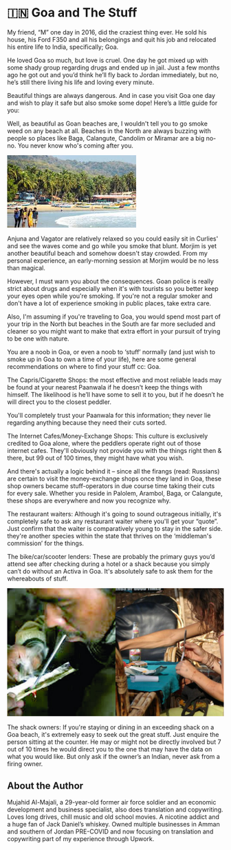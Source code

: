 # 🇮🇳 Goa and The Stuff

My friend, “M” one day in 2016, did the craziest thing ever. He sold his house,
his Ford F350 and all his belongings and quit his job and relocated his entire
life to India, specifically; Goa.

He loved Goa so much, but love is cruel. One day he got mixed up with some shady
group regarding drugs and ended up in jail. Just a few months ago he got out and
you’d think he’ll fly back to Jordan immediately, but no, he’s still there
living his life and loving every minute.

Beautiful things are always dangerous. And in case you visit Goa one day and
wish to play it safe but also smoke some dope! Here’s a little guide for you:

Well, as beautiful as Goan beaches are, I wouldn't tell you to go smoke weed on
any beach at all. Beaches in the North are always buzzing with people so places
like Baga, Calangute, Candolim or Miramar are a big no-no. You never know who's
coming after you.

![Beach](_static/images/goa-and-the-stuff/image1.jpeg "Beach")

Anjuna and Vagator are relatively relaxed so you could easily sit in Curlies'
and see the waves come and go while you smoke that blunt. Morjim is yet another
beautiful beach and somehow doesn't stay crowded. From my personal experience,
an early-morning session at Morjim would be no less than magical.

However, I must warn you about the consequences. Goan police is really strict
about drugs and especially when it's with tourists so you better keep your eyes
open while you're smoking. If you're not a regular smoker and don't have a lot
of experience smoking in public places, take extra care.

Also, I'm assuming if you're traveling to Goa, you would spend most part of your
trip in the North but beaches in the South are far more secluded and cleaner so
you might want to make that extra effort in your pursuit of trying to be one
with nature.

You are a noob in Goa, or even a noob to ‘stuff’ normally (and just wish to
smoke up in Goa to own a time of your life), here are some general
recommendations on where to find your stuff cc: Goa.

The Capris/Cigarette Shops: the most effective and most reliable leads may be
found at your nearest Paanwala if he doesn't keep the things with himself. The
likelihood is he’ll have some to sell it to you, but if he doesn’t he will
direct you to the closest peddler.

You'll completely trust your Paanwala for this information; they never lie
regarding anything because they need their cuts sorted.

The Internet Cafes/Money-Exchange Shops: This culture is exclusively credited to
Goa alone, where the peddlers operate right out of those internet cafes. They'll
obviously not provide you with the things right then & there, but 99 out of 100
times, they might have what you wish.

And there's actually a logic behind it – since all the firangs (read: Russians)
are certain to visit the money-exchange shops once they land in Goa, these shop
owners became stuff-operators in due course time taking their cuts for every
sale. Whether you reside in Palolem, Arambol, Baga, or Calangute, these shops
are everywhere and now you recognize why.

The restaurant waiters: Although it's going to sound outrageous initially, it's
completely safe to ask any restaurant waiter where you'll get your “quote”. Just
confirm that the waiter is comparatively young to stay in the safer side.
they're another species within the state that thrives on the ‘middleman's
commission’ for the things.

The bike/car/scooter lenders: These are probably the primary guys you’d attend
see after checking during a hotel or a shack because you simply can’t do without
an Activa in Goa. It's absolutely safe to ask them for the whereabouts of stuff.

![Stuff](_static/images/goa-and-the-stuff/image2.jpeg "Stuff")

The shack owners: If you're staying or dining in an exceeding shack on a Goa
beach, it's extremely easy to seek out the great stuff. Just enquire the person
sitting at the counter. He may or might not be directly involved but 7 out of 10
times he would direct you to the one that may have the data on what you would
like. But only ask if the owner’s an Indian, never ask from a firing owner.

## About the Author

Mujahid Al-Majali, a 29-year-old former air force soldier and an economic
development and business specialist, also does translation and copywriting.
Loves long drives, chill music and old school movies. A nicotine addict and a
huge fan of Jack Daniel’s whiskey. Owned multiple businesses in Amman and
southern of Jordan PRE-COVID and now focusing on translation and copywriting
part of my experience through Upwork.
